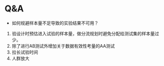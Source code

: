 # Q&A

* 如何规避样本量不足导致的实验结果不可用？   

1. 验设计时预估进入试验的样本量，做分流规划时避免分配给测试集的样本量过少。  
2. 除了进行AB测试外增加关于数据有效性考量的AA测试  
3. 拉长试验时间  
4. 人群放大  
